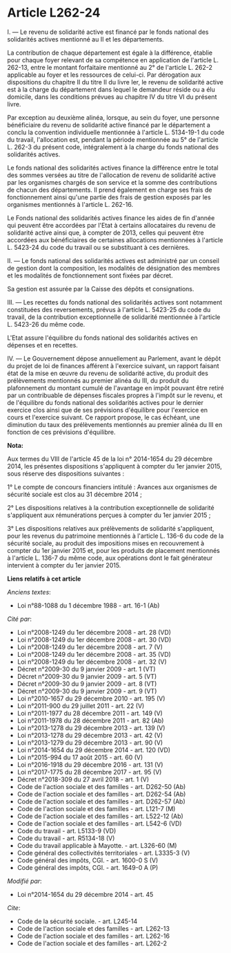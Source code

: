 # Article L262-24

I. ― Le revenu de solidarité active est financé par le fonds national des solidarités actives mentionné au II et les
départements. 

La contribution de chaque département est égale à la différence, établie pour chaque foyer relevant de sa compétence en
application de l'article L. 262-13, entre le montant forfaitaire mentionné au 2° de l'article L. 262-2 applicable au foyer et
les ressources de celui-ci. Par dérogation aux dispositions du chapitre II du titre II du livre Ier, le revenu de solidarité
active est à la charge du département dans lequel le demandeur réside ou a élu domicile, dans les conditions prévues au
chapitre IV du titre VI du présent livre. 

Par exception au deuxième alinéa, lorsque, au sein du foyer, une personne bénéficiaire du revenu de solidarité active financé
par le département a conclu la convention individuelle mentionnée à l'article L. 5134-19-1 du code du travail, l'allocation
est, pendant la période mentionnée au 5° de l'article L. 262-3 du présent code, intégralement à la charge du fonds national
des solidarités actives.

Le fonds national des solidarités actives finance la différence entre le total des sommes versées au titre de l'allocation de
revenu de solidarité active par les organismes chargés de son service et la somme des contributions de chacun des
départements. Il prend également en charge ses frais de fonctionnement ainsi qu'une partie des frais de gestion exposés par
les organismes mentionnés à l'article L. 262-16. 

Le Fonds national des solidarités actives finance les aides de fin d'année qui peuvent être accordées par l'Etat à certains
allocataires du revenu de solidarité active ainsi que, à compter de 2013, celles qui peuvent être accordées aux bénéficiaires
de certaines allocations mentionnées à l'article L. 5423-24 du code du travail ou se substituant à ces dernières.

II. ― Le fonds national des solidarités actives est administré par un conseil de gestion dont la composition, les modalités
de désignation des membres et les modalités de fonctionnement sont fixées par décret. 

Sa gestion est assurée par la Caisse des dépôts et consignations. 

III. ―  Les recettes du fonds national des solidarités actives sont notamment constituées des reversements, prévus à
l'article L. 5423-25 du code du travail, de la contribution exceptionnelle de solidarité mentionnée à l'article L. 5423-26 du
même code.

L'Etat assure l'équilibre du fonds national des solidarités actives en dépenses et en recettes. 

IV. ― Le Gouvernement dépose annuellement au Parlement, avant le dépôt du projet de loi de finances afférent à l'exercice
suivant, un rapport faisant état de la mise en œuvre du revenu de solidarité active, du produit des prélèvements mentionnés
au premier alinéa du III, du produit du plafonnement du montant cumulé de l'avantage en impôt pouvant être retiré par un
contribuable de dépenses fiscales propres à l'impôt sur le revenu, et de l'équilibre du fonds national des solidarités
actives pour le dernier exercice clos ainsi que de ses prévisions d'équilibre pour l'exercice en cours et l'exercice suivant.
Ce rapport propose, le cas échéant, une diminution du taux des prélèvements mentionnés au premier alinéa du III en fonction
de ces prévisions d'équilibre.

**Nota:**

Aux termes du VIII de l'article 45 de la loi n° 2014-1654 du 29 décembre 2014, les présentes dispositions s'appliquent à
compter du 1er janvier 2015, sous réserve des dispositions suivantes :

1° Le compte de concours financiers intitulé : Avances aux organismes de sécurité sociale est clos au 31 décembre 2014 ;

2° Les dispositions relatives à la contribution exceptionnelle de solidarité s'appliquent aux rémunérations perçues à compter
du 1er janvier 2015 ;

3° Les dispositions relatives aux prélèvements de solidarité s'appliquent, pour les revenus du patrimoine mentionnés à
l'article L. 136-6 du code de la sécurité sociale, au produit des impositions mises en recouvrement à compter du 1er janvier
2015 et, pour les produits de placement mentionnés à l'article L. 136-7 du même code, aux opérations dont le fait générateur
intervient à compter du 1er janvier 2015.

**Liens relatifs à cet article**

_Anciens textes_:

  - Loi n°88-1088 du 1 décembre 1988 - art. 16-1 (Ab)

_Cité par_:

  - Loi n°2008-1249 du 1er décembre 2008 - art. 28 (VD)
  - Loi n°2008-1249 du 1er décembre 2008 - art. 30 (VD)
  - Loi n°2008-1249 du 1er décembre 2008 - art. 7 (V)
  - Loi n°2008-1249 du 1er décembre 2008 - art. 35 (VD)
  - Loi n°2008-1249 du 1er décembre 2008 - art. 32 (V)
  - Décret n°2009-30 du 9 janvier 2009 - art. 1 (VT)
  - Décret n°2009-30 du 9 janvier 2009 - art. 5 (VT)
  - Décret n°2009-30 du 9 janvier 2009 - art. 8 (VT)
  - Décret n°2009-30 du 9 janvier 2009 - art. 9 (VT)
  - Loi n°2010-1657 du 29 décembre 2010 - art. 195 (V)
  - Loi n°2011-900 du 29 juillet 2011 - art. 22 (V)
  - Loi n°2011-1977 du 28 décembre 2011 - art. 149 (V)
  - Loi n°2011-1978 du 28 décembre 2011 - art. 82 (Ab)
  - Loi n°2013-1278 du 29 décembre 2013 - art. 139 (V)
  - Loi n°2013-1278 du 29 décembre 2013 - art. 42 (V)
  - Loi n°2013-1279 du 29 décembre 2013 - art. 90 (V)
  - Loi n°2014-1654 du 29 décembre 2014 - art. 120 (VD)
  - Loi n°2015-994 du 17 août 2015 - art. 60 (V)
  - Loi n°2016-1918 du 29 décembre 2016 - art. 131 (V)
  - Loi n°2017-1775 du 28 décembre 2017 - art. 95 (V)
  - Décret n°2018-309 du 27 avril 2018 - art. 1 (V)
  - Code de l'action sociale et des familles - art. D262-50 (Ab)
  - Code de l'action sociale et des familles - art. D262-54 (Ab)
  - Code de l'action sociale et des familles - art. D262-57 (Ab)
  - Code de l'action sociale et des familles - art. L121-7 (M)
  - Code de l'action sociale et des familles - art. L522-12 (Ab)
  - Code de l'action sociale et des familles - art. L542-6 (VD)
  - Code du travail - art. L5133-9 (VD)
  - Code du travail - art. R5134-18 (V)
  - Code du travail applicable à Mayotte. - art. L326-60 (M)
  - Code général des collectivités territoriales - art. L3335-3 (V)
  - Code général des impôts, CGI. - art. 1600-0 S (V)
  - Code général des impôts, CGI. - art. 1649-0 A (P)

_Modifié par_:

  - Loi n°2014-1654 du 29 décembre 2014 - art. 45

_Cite_:

  - Code de la sécurité sociale. - art. L245-14
  - Code de l'action sociale et des familles - art. L262-13
  - Code de l'action sociale et des familles - art. L262-16
  - Code de l'action sociale et des familles - art. L262-2
